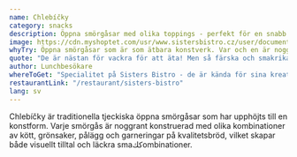 ```yaml
---
name: Chlebíčky
category: snacks
description: Öppna smörgåsar med olika toppings - perfekt för en snabb lunch
image: https://cdn.myshoptet.com/usr/www.sistersbistro.cz/user/documents/upload/2.jpg
whyTry: Öppna smörgåsar som är som ätbara konstverk. Var och en är noggrant konstruerad med olika kött, grönsaker och pålägg på kvalitetsbröd. Perfekt för en snabb lunch som är både vacker och läcker.
quote: "De är nästan för vackra för att äta! Men så färska och smakrika - mycket bättre än vanliga smörgåsar."
author: Lunchbesökare
whereToGet: "Specialitet på Sisters Bistro - de är kända för sina kreativa chlebíčky-varianter"
restaurantLink: "/restaurant/sisters-bistro"
lang: sv
---
```


Chlebíčky är traditionella tjeckiska öppna smörgåsar som har upphöjts till en konstform. Varje smörgås är noggrant konstruerad med olika kombinationer av kött, grönsaker, pålägg och garneringar på kvalitetsbröd, vilket skapar både visuellt tilltal och läckra smaككombinationer.